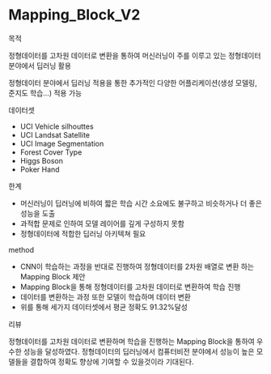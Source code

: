 # Mapping_Block_V2
목적

정형데이터를 고차원 데이터로 변환을 통하여 머신러닝이 주를 이루고 있는 정형데이터 분야에서 딥러닝 활용

정형데이터 분야에서 딥러닝 적용을 통한 추가적인 다양한 어플리케이션(생성 모델링, 준지도 학습…) 적용 가능

데이터셋

- UCI Vehicle silhouttes
- UCI Landsat Satellite
- UCI Image Segmentation
- Forest Cover Type
- Higgs Boson
- Poker Hand

한계

- 머신러닝이 딥러닝에 비하여 짧은 학습 시간 소요에도 불구하고 비슷하거나 더 좋은 성능을 도출
- 과적합 문제로 인하여 모델 레이어를 깊게 구성하지 못함
- 정형데이터에 적합한 딥러닝 아키텍쳐 필요

method

- CNN이 학습하는 과정을 반대로 진행하여 정형데이터를 2차원 배열로 변환 하는 Mapping Block 제안
- Mapping Block을 통해 정형데이터를 고차원 데이터로 변환하여 학습 진행
- 데이터를 변환하는 과정 또한 모델이 학습하며 데이터 변환
- 위를 통해 세가지 데이터셋에서 평균 정확도 91.32%달성

리뷰

정형데이터를 고차원 데이터로 변환하며 학습을 진행하는 Mapping Block을 통하여 우수한 성능을 달성하였다. 정형데이터의 딥러닝에서 컴퓨터비전 분야에서 성능이 높은 모델들을 결합하여 정확도 향상에 기여할 수 있을것이라 기대된다.
